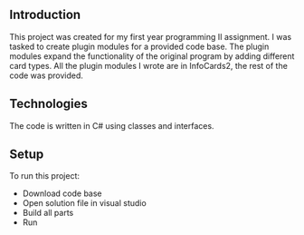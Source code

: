 ## Introduction
This project was created for my first year programming II assignment.
I was tasked to create plugin modules for a provided code base. The plugin modules expand the functionality of the original program by adding different card types.
All the plugin modules I wrote are in InfoCards2, the rest of the code was provided.

## Technologies
The code is written in C# using classes and interfaces.

## Setup
To run this project:
* Download code base
* Open solution file in visual studio
* Build all parts
* Run
